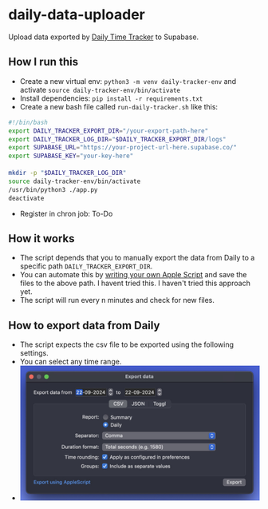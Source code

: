 # daily-data-uploader

Upload data exported by [Daily Time Tracker](https://dailytimetracking.com/) to Supabase.

## How I run this

- Create a new virtual env: `python3 -m venv daily-tracker-env` and activate `source daily-tracker-env/bin/activate`
- Install dependencies: `pip install -r requirements.txt`
- Create a new bash file called `run-daily-tracker.sh` like this:

```bash
#!/bin/bash
export DAILY_TRACKER_EXPORT_DIR="/your-export-path-here"
export DAILY_TRACKER_LOG_DIR="$DAILY_TRACKER_EXPORT_DIR/logs"
export SUPABASE_URL="https://your-project-url-here.supabase.co/"
export SUPABASE_KEY="your-key-here"

mkdir -p "$DAILY_TRACKER_LOG_DIR"
source daily-tracker-env/bin/activate
/usr/bin/python3 ./app.py
deactivate
```

- Register in chron job: To-Do

## How it works

- The script depends that you to manually export the data from Daily to a specific path `DAILY_TRACKER_EXPORT_DIR`.
- You can automate this by [writing your own Apple Script](https://dailytimetracking.com/support#faq-applescript-export) and save the files to the above path. I havent tried this. I haven't tried this approach yet.
- The script will run every n minutes and check for new files.

## How to export data from Daily

- The script expects the csv file to be exported using the following settings.
- You can select any time range.
- ![How to export](./docs/export.jpg)

